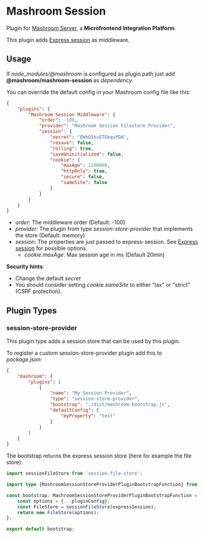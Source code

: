 
# Mashroom Session

Plugin for [Mashroom Server](https://www.mashroom-server.com), a **Microfrontend Integration Platform**.

This plugin adds [Express session](https://www.npmjs.com/package/express-session) as middleware.

## Usage

If *node_modules/@mashroom* is configured as plugin path just add **@mashroom/mashroom-session** as *dependency*.

You can override the default config in your Mashroom config file like this:

```json
{
    "plugins": {
        "Mashroom Session Middleware": {
            "order": -100,
            "provider": "Mashroom Session Filestore Provider",
            "session": {
                "secret": "EWhQ5hvETGkqvPDA",
                "resave": false,
                "rolling": true,
                "saveUninitialized": false,
                "cookie": {
                    "maxAge": 1200000,
                    "httpOnly": true,
                    "secure": false,
                    "sameSite": false
                }
            }
        }
    }
}
```

 * _order_: The middleware order (Default: -100)
 * _provider_: The plugin from type _session-store-provider_ that implements the store (Default: memory)
 * _session_: The properties are just passed to express-session. See [Express session](https://www.npmjs.com/package/express-session) for possible options.
    * _cookie.maxAge_: Max session age in ms (Default 20min)

**Security hints**:

  * Change the default _secret_
  * You should consider setting _cookie.sameSite_ to either "lax" or "strict" (CSRF protection).

## Plugin Types

### session-store-provider

This plugin type adds a session store that can be used by this plugin.

To register a custom session-store-provider plugin add this to _package.json_:

```json
{
    "mashroom": {
        "plugins": [
            {
                "name": "My Session Provider",
                "type": "session-store-provider",
                "bootstrap": "./dist/mashroom-bootstrap.js",
                "defaultConfig": {
                    "myProperty": "test"
                }
            }
        ]
    }
}
```

The bootstrap returns the express session store (here for example the file store):

```ts
import sessionFileStore from 'session-file-store';

import type {MashroomSessionStoreProviderPluginBootstrapFunction} from '@mashroom/mashroom-session/type-definitions';

const bootstrap: MashroomSessionStoreProviderPluginBootstrapFunction = async (pluginName, pluginConfig, pluginContextHolder, expressSession) => {
    const options = {...pluginConfig};
    const FileStore = sessionFileStore(expressSession);
    return new FileStore(options);
};

export default bootstrap;
```

